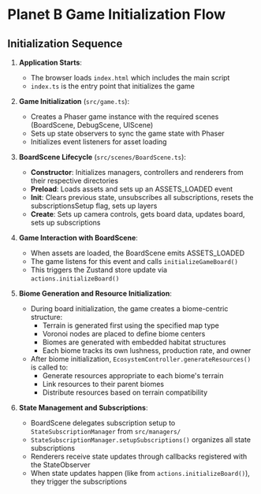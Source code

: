 # Planet B Game Initialization Flow

## Initialization Sequence

1. **Application Starts**:
   - The browser loads `index.html` which includes the main script
   - `index.ts` is the entry point that initializes the game

2. **Game Initialization** (`src/game.ts`):
   - Creates a Phaser game instance with the required scenes (BoardScene, DebugScene, UIScene)
   - Sets up state observers to sync the game state with Phaser
   - Initializes event listeners for asset loading

3. **BoardScene Lifecycle** (`src/scenes/BoardScene.ts`):
   - **Constructor**: Initializes managers, controllers and renderers from their respective directories
   - **Preload**: Loads assets and sets up an ASSETS_LOADED event
   - **Init**: Clears previous state, unsubscribes all subscriptions, resets the subscriptionsSetup flag, sets up layers
   - **Create**: Sets up camera controls, gets board data, updates board, sets up subscriptions

4. **Game Interaction with BoardScene**:
   - When assets are loaded, the BoardScene emits ASSETS_LOADED
   - The game listens for this event and calls `initializeGameBoard()`
   - This triggers the Zustand store update via `actions.initializeBoard()`

5. **Biome Generation and Resource Initialization**:
   - During board initialization, the game creates a biome-centric structure:
     - Terrain is generated first using the specified map type
     - Voronoi nodes are placed to define biome centers
     - Biomes are generated with embedded habitat structures
     - Each biome tracks its own lushness, production rate, and owner
   - After biome initialization, `EcosystemController.generateResources()` is called to:
     - Generate resources appropriate to each biome's terrain
     - Link resources to their parent biomes
     - Distribute resources based on terrain compatibility

6. **State Management and Subscriptions**:
   - BoardScene delegates subscription setup to `StateSubscriptionManager` from `src/managers/`
   - `StateSubscriptionManager.setupSubscriptions()` organizes all state subscriptions
   - Renderers receive state updates through callbacks registered with the StateObserver
   - When state updates happen (like from `actions.initializeBoard()`), they trigger the subscriptions


